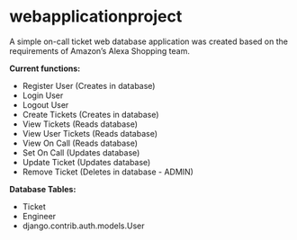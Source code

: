 # webapplicationproject
A simple on-call ticket web database application was created based on the requirements of Amazon’s Alexa Shopping team.

**Current functions:**
* Register User (Creates in database)
* Login User
* Logout User
* Create Tickets (Creates in database)
* View Tickets (Reads database)
* View User Tickets (Reads database)
* View On Call (Reads database)
* Set On Call (Updates database)
* Update Ticket (Updates database)
* Remove Ticket (Deletes in database - ADMIN)

**Database Tables:**
* Ticket
* Engineer
* django.contrib.auth.models.User
